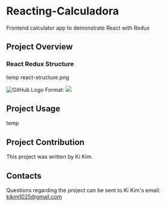 # Reacting-Calculadora
Frontend calculator app to demonstrate React with Redux

## Project Overview

### React Redux Structure
temp react-structure.png


![GitHub Logo](/images/logo.png)
Format: ![](./assets/.png)


## Project Usage
temp 

## Project Contribution
This project was written by Ki Kim.

## Contacts
Questions regarding the project can be sent to Ki Kim's email: kikim1025@gmail.com